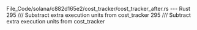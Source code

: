 File_Code/solana/c882d165e2/cost_tracker/cost_tracker_after.rs --- Rust
295     /// Substract extra execution units from cost_tracker                                                                                                295     /// Subtract extra execution units from cost_tracker


